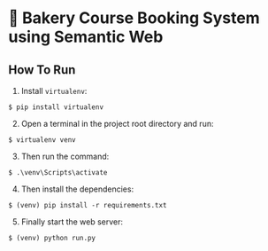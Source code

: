 # 🛒 Bakery Course Booking System using Semantic Web

## How To Run

1. Install `virtualenv`:

``` 
$ pip install virtualenv
```

2. Open a terminal in the project root directory and run:

```
$ virtualenv venv
```

3. Then run the command:

```
$ .\venv\Scripts\activate
```

4. Then install the dependencies:

```
$ (venv) pip install -r requirements.txt
```

5. Finally start the web server:

```
$ (venv) python run.py
```
